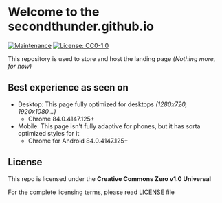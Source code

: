 # Welcome to the secondthunder.github.io
[![Maintenance](https://img.shields.io/badge/Maintained%3F-yes-green.svg)](https://github.com/SecondThundeR/secondthunder.github.io/graphs/commit-activity) [![License: CC0-1.0](https://img.shields.io/badge/License-CC0%201.0-lightgrey.svg)](https://github.com/SecondThundeR/secondthunder.github.io/blob/master/LICENSE)

This repository is used to store and host the landing page *(Nothing more, for now)*

## Best experience as seen on

- Desktop: This page fully optimized for desktops *(1280x720, 1920x1080...)*
  - Chrome 84.0.4147.125+
- Mobile: This page isn't fully adaptive for phones, but it has sorta optimized styles for it
  - Chrome for Android 84.0.4147.125+

## License

This repo is licensed under the **Creative Commons Zero v1.0 Universal**

For the complete licensing terms, please read [LICENSE](https://github.com/SecondThundeR/secondthunder.github.io/blob/master/LICENSE) file
